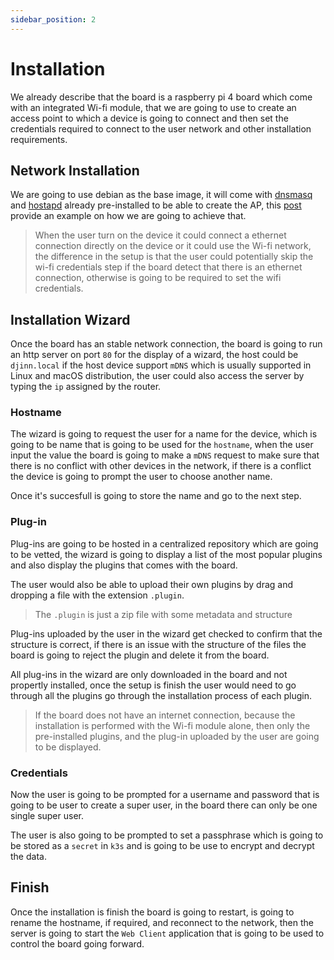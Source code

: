 ```yaml
---
sidebar_position: 2
---
```


# Installation

We already describe that the board is a raspberry pi 4 board which come with an integrated Wi-fi module, that we are going to use to create an access point to which a device is going to connect and then set the credentials required to connect to the user network and other installation requirements.

## Network Installation

We are going to use debian as the base image, it will come with [dnsmasq](https://thekelleys.org.uk/dnsmasq/doc.html) and [hostapd](https://man.openbsd.org/hostapd.8#:~:text=hostapd%20is%20a%20daemon%20which,points%20in%20large%20wireless%20networks.) already pre-installed to be able to create the AP, this [post](https://thepi.io/how-to-use-your-raspberry-pi-as-a-wireless-access-point/) provide an example on how we are going to achieve that.

> When the user turn on the device it could connect a ethernet connection directly on the device or it could use the Wi-fi network, the difference in the setup is that the user could potentially skip the wi-fi credentials step if the board detect that there is an ethernet connection, otherwise is going to be required to set the wifi credentials.

## Installation Wizard
Once the board has an stable network connection, the board is going to run an http server on port `80` for the display of a wizard, the host could be `djinn.local` if the host device support `mDNS` which is usually supported in Linux and macOS distribution, the user could also access the server by typing the `ip` assigned by the router.

### Hostname

The wizard is going to request the user for a name for the device, which is going to be name that is going to be used for the `hostname`, when the user input the value the board is going to make a `mDNS` request to make sure that there is no conflict with other devices in the network, if there is a conflict the device is going to prompt the user to choose another name.

Once it's succesfull is going to store the name and go to the next step.

### Plug-in
Plug-ins are going to be hosted in a centralized repository which are going to be vetted, the wizard is going to display a list of the most popular plugins and also display the plugins that comes with the board.

The user would also be able to upload their own plugins by drag and dropping a file with the extension `.plugin`.

> The `.plugin` is just a zip file with some metadata and structure

Plug-ins uploaded by the user in the wizard get checked to confirm that the structure is correct, if there is an issue with the structure of the files the board is going to reject the plugin and delete it from the board.

All plug-ins in the wizard are only downloaded in the board and not propertly installed, once the setup is finish the user would need to go through all the plugins go through the installation process of each plugin.

> If the board does not have an internet connection, because the installation is performed with the Wi-fi module alone, then only the pre-installed plugins, and the plug-in uploaded by the user are going to be displayed.

### Credentials
Now the user is going to be prompted for a username and password that is going to be user to create a super user, in the board there can only be one single super user.

The user is also going to be prompted to set a passphrase which is going to be stored as a `secret` in `k3s` and is going to be use to encrypt and decrypt the data.


## Finish
Once the installation is finish the board is going to restart, is going to rename the hostname, if required, and reconnect to the network, then the server is going to start the `Web Client` application that is going to be used to control the board going forward.